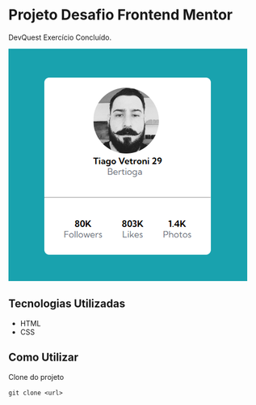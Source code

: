 # Projeto Desafio Frontend Mentor
DevQuest Exercício Concluído.

<img src="./src/assets/image.png"> 

## Tecnologias Utilizadas
- HTML
- CSS

## Como Utilizar
Clone do projeto
```
git clone <url>
```